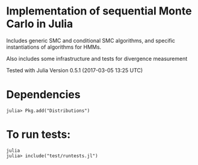 # Implementation of sequential Monte Carlo in Julia

Includes generic SMC and conditional SMC algorithms, and
specific instantiations of algorithms for HMMs.

Also includes some infrastructure and tests for divergence measurement

Tested with Julia Version 0.5.1 (2017-03-05 13:25 UTC)

# Dependencies

```
julia> Pkg.add("Distributions")
```

# To run tests:

```
julia
julia> include("test/runtests.jl")

```

